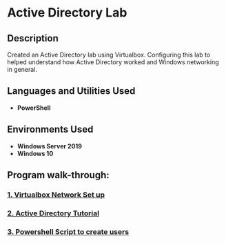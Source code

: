 <h1>Active Directory Lab</h1>

<h2>Description</h2> Created an Active Directory lab using Virtualbox. Configuring this lab to helped understand how Active Directory worked and Windows networking in general. <br />

<h2>Languages and Utilities Used</h2>

- <b>PowerShell</b>

<h2>Environments Used </h2>

- <b>Windows Server 2019</b>
- <b>Windows 10</b>

<h2>Program walk-through:</h2>

<h3><a href="https://github.com/shaolin-diamonds/ActiveDirectoryLab/blob/main/VM.md" target="_blank">1. Virtualbox Network Set up</a></h3>
<h3><a href="https://github.com/shaolin-diamonds/ActiveDirectoryLab/blob/main/ADLab.md" target="_blank">2. Active Directory Tutorial</a></h3>
<h3><a href="https://github.com/shaolin-diamonds/ActiveDirectoryLab/blob/main/VM.md" target="_blank">3. Powershell Script to create users</a></h3>
